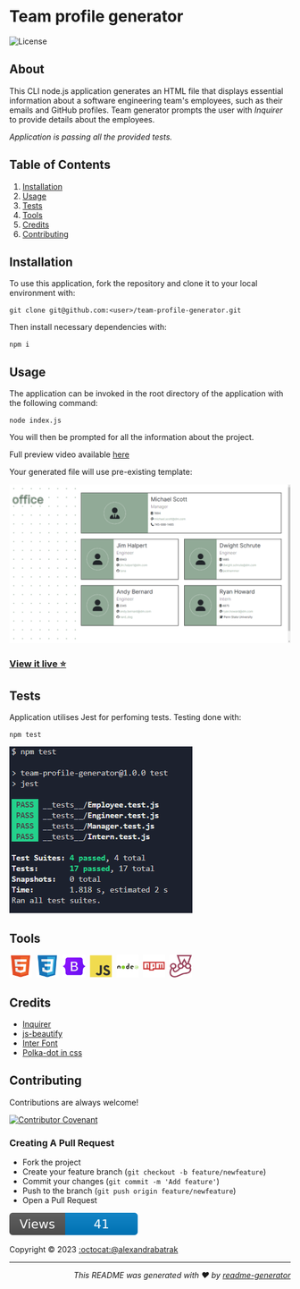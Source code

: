 # Team profile generator

![License](https://img.shields.io/badge/license-UNLICENCED-3558AE.svg?labelColor=2F2E32&style=for-the-badge&logo=simple-icons)

## About

This CLI node.js application generates an HTML file that displays essential information about a software engineering team's employees, such as their emails and GitHub profiles. Team generator prompts the user with _Inquirer_ to provide details about the employees.

_Application is passing all the provided tests._

## Table of Contents

1. [Installation](#installation)
2. [Usage](#usage)
3. [Tests](#tests)
4. [Tools](#tools)
5. [Credits](#credits)
6. [Contributing](#contributing)

## Installation

To use this application, fork the repository and clone it to your local environment with:

```
git clone git@github.com:<user>/team-profile-generator.git
```

Then install necessary dependencies with:

```
npm i
```

## Usage

The application can be invoked in the root directory of the application with the following command:

```
node index.js
```

You will then be prompted for all the information about the project. 

Full preview video available [here](https://watch.screencastify.com/v/iOWKGNdIb61XXDFtwLPO)

Your generated file will use pre-existing template:

![preview](./assets/screenshot.png)
### [View it live :star:](https://alexandrabatrak.github.io/team-profile-generator/)


## Tests

Application utilises Jest for perfoming tests. Testing done with:

```
npm test
```

![tests-passing](./assets/tests-passed.png)

## Tools

<div>
<img src="https://github.com/devicons/devicon/blob/master/icons/html5/html5-original.svg"  title="HTML" alt="html" width="40" height="40"/>&nbsp;
<img src="https://github.com/devicons/devicon/blob/master/icons/css3/css3-original.svg"  title="CSS3" alt="CSS3" width="40" height="40"/>&nbsp;
<img src="https://github.com/devicons/devicon/blob/master/icons/bootstrap/bootstrap-original.svg"  title="Bootstrap" alt="Bootstrap" width="40" height="40"/>&nbsp;
<img src="https://github.com/devicons/devicon/blob/master/icons/javascript/javascript-original.svg" title="JavaScript" alt="JavaScript" width="40" height="40"/>&nbsp;
<img src="https://github.com/devicons/devicon/blob/master/icons/nodejs/nodejs-original-wordmark.svg" title="NodeJS" alt="NodeJS" width="40" height="40"/>&nbsp;
<img src="https://github.com/devicons/devicon/blob/master/icons/npm/npm-original-wordmark.svg"  title="npm" alt="npm" width="40" height="40"/>&nbsp;
<img src="https://github.com/devicons/devicon/blob/master/icons/jest/jest-plain.svg"  title="jest" alt="jest" width="40" height="40"/>&nbsp;
</div>

## Credits

- [Inquirer](https://www.npmjs.com/package/inquirer)
- [js-beautify](https://www.npmjs.com/package/js-beautify)
- [Inter Font](https://fonts.google.com/specimen/Inter)
- [Polka-dot in css](https://www.30secondsofcode.org/css/s/polka-dot-pattern)

## Contributing

Contributions are always welcome!

[![Contributor Covenant](https://img.shields.io/badge/Contributor%20Covenant-2.1-4baaaa.svg?labelColor=2F2E32&style=for-the-badge&logo=simple-icons)](https://www.contributor-covenant.org/version/2/1/code_of_conduct/)

### Creating A Pull Request

- Fork the project
- Create your feature branch (`git checkout -b feature/newfeature`)
- Commit your changes (`git commit -m 'Add feature'`)
- Push to the branch (`git push origin feature/newfeature`)
- Open a Pull Request

[![Image of github-profile-views-counter](https://github.com/alexandrabatrak/github-profile-views-counter/blob/master/svg/607919212/badge.svg)](https://github.com/alexandrabatrak/github-profile-views-counter/blob/master/readme/607919212/week.md)

Copyright &copy; 2023 [:octocat:@alexandrabatrak](https://github.com/alexandrabatrak)

<hr><p style="text-align:right; font-style:italic">This README was generated with ❤️ by <a href="https://github.com/alexandrabatrak/readme-generator">readme-generator</a></p>

